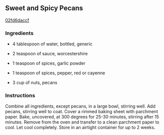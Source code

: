 ## Sweet and Spicy Pecans

[02fd6daccf](http://tastykitchen.com/recipes/appetizers-and-snacks/sweet-and-spicy-pecans/)

### Ingredients

 - 4 tablespoon of water, bottled, generic

 - 2 teaspoon of sauce, worcestershire

 - 1 teaspoon of spices, garlic powder

 - 1 teaspoon of spices, pepper, red or cayenne

 - 3 cup of nuts, pecans

### Instructions

Combine all ingredients, except pecans, in a large bowl, stirring well. Add pecans, stirring well to coat. Cover a rimmed baking sheet with parchment paper. Bake, uncovered, at 300 degrees for 25-30 minutes, stirring after 15 minutes. Remove from the oven and transfer to a clean parchment paper to cool. Let cool completely. Store in an airtight container for up to 2 weeks.